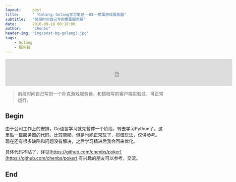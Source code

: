 ```yaml
---
layout:     post
title:      "「Golang」Golang学习笔记——03——掼蛋游戏服务器"
subtitle:   "前段时间自己写的掼蛋服务器"
date:       2016-09-18 00:18:00
author:     "chenbs"
header-img: "img/post-bg-golang3.jpg"
tags:
    - Golang
    - 服务器
---
```


<iframe frameborder="no" border="0" marginwidth="0" marginheight="0" width="720" height="86" src="http://music.163.com/outchain/player?type=2&id=423776475&auto=1&height=66"></iframe>
<link rel="stylesheet" href="{{ site.baseurl }}/css/monokai-sublime.css">
<script src="{{ site.baseurl }}/js/highlight.pack.js"></script>
<script>hljs.initHighlightingOnLoad();</script>


> 前段时间自己写的一个扑克游戏服务器，和搭档写的客户端实验过，可正常运行。

## Begin


由于公司工作上的安排，Go语言学习就先暂停一个阶段，转去学习Python了。这里贴一篇服务器的代码，比较简陋，但是也能正常玩了，掼蛋玩法，仅供参考。
现在还有很多缺陷和问题没有解决，之后学习精进后我会回来优化。

具体代码不贴了，详见[https://github.com/chenbs/poker](https://github.com/chenbs/poker)
有兴趣的朋友可以参考，交流。


## End